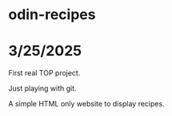 # odin-recipes
# 3/25/2025

First real TOP project.

Just playing with git.

A simple HTML only website to display recipes. 
